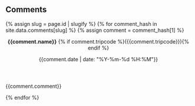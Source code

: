 <section class="comments">
<h2>Comments</h2>
{% assign slug = page.id | slugify %}
{% for comment_hash in site.data.comments[slug] %}
{% assign comment = comment_hash[1] %}

<article class="comment">
<header>
    <p><b>{{comment.name}}</b> {% if comment.tripcode %}<span class="tripcode">({{comment.tripcode}})</span>{% endif %}</p>
    <time datetime="{{comment.date | date_to_xmlschema}}">{{comment.date | date: "%Y-%m-%d %H:%M"}}</time>
</header>
<section class="comment-text" markdown="1">
{{comment.comment}}
</section>
</article>

{% endfor %}
</section>